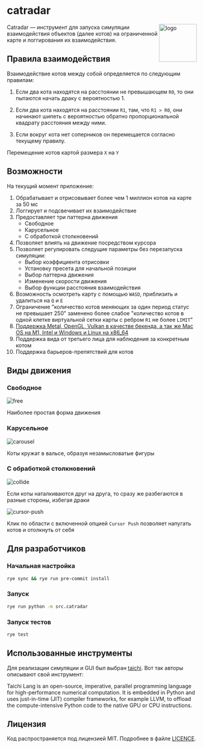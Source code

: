 # catradar
<img src=https://github.com/user-attachments/assets/8430ef08-1c38-43b6-b5d8-1d1980ac0bd2 alt="logo" width="100" align="right">

Catradar — инструмент для запуска симуляции взаимодействия объектов (далее котов) на ограниченной карте и логгирования их взаимодействия.

## Правила взаимодействия
Взаимодействие котов между собой определяется по следующим правилам:
1. Если два кота находятся на расстоянии не превышающем `R0`, то они пытаются начать драку с вероятностью 1.

2. Если два кота находятся на расстоянии `R1`, там, что `R1 > R0`, они начинают шипеть с вероятностью обратно пропорциональной квадрату расстояния между ними.

3. Если вокруг кота нет соперников он перемещается согласно текущему правилу.

Перемещение котов картой размера `X` на `Y`

## Возможности

На текущий момент приложение:
1. Обрабатывает и отрисовывает более чем 1 миллион котов на карте за 50 мс
2. Логгирует и подсвечивает их взаимодействие
3. Предоставляет три паттерна движения
    - Свободное
    - Карусельное
    - С обработкой столкновений
4. Позволяет влиять на движение посредством курсора
5. Позволяет регулировать следущие параметры без перезапуска симуляции:
    - Выбор коэффициента отрисовки
    - Установку пресета для начальной позиции
    - Выбор паттерна движения
    - Изменение скорости движения
    - Выбор функции расстояния взаимодействия
6. Возможность осмотреть карту c помощью `WASD`, приблизить и удалиться на `Q` и `E`
7. Ограничение "количество котов меняющих за один период статус не превышает 250" заменено более слабое "количество котов в одной клетке виртуальной сетки карты с ребром `R1` не более `LIMIT`"
8. [Поддержка Metal, OpenGL, Vulkan в качестве бекенда, а так же Mac OS на M1, Intel и Windows и Linux на x86_64](https://docs.taichi-lang.org/docs/hello_world#supported-systems-and-backends)
9. Поддержка вида от третьего лица для наблюдения за конкретным котом
10. Поддержка барьеров-препятствий для котов

## Виды движения
### Свободное

![free](https://github.com/user-attachments/assets/7b9149fc-882d-4d1a-9edc-6534c3478c0c)

Наиболее простая форма движения
### Карусельное

![carousel](https://github.com/user-attachments/assets/5808ea39-8bed-43f3-88db-2d352a3ffde9)

Коты кружат в вальсе, образуя незамысловатые фигуры
### С обработкой столкновений

![collide](https://github.com/user-attachments/assets/d14b1c38-56dc-433d-9be3-554005dc9133)

Если коты наталкиваются друг на друга, то сразу же разбегаются в разные стороны, избегая драки

![cursor-push](https://github.com/user-attachments/assets/32563493-9050-4588-aebd-0ced209ff7f7)

Клик по области с включенной опцией `Cursor Push` позволяет напугать котов и отолкнуть от себя

## Для разработчиков
### Начальная настройка
```bash
rye sync && rye run pre-commit install
```

### Запуск
```bash
rye run python -m src.catradar
```

### Запуск тестов
```bash
rye test
```

## Использованные инструменты

Для реализации симуляции и GUI был выбран [taichi](https://github.com/taichi-dev/taichi). Вот так авторы описывают свой инструмент:

Taichi Lang is an open-source, imperative, parallel programming language for high-performance numerical computation. It is embedded in Python and uses just-in-time (JIT) compiler frameworks, for example LLVM, to offload the compute-intensive Python code to the native GPU or CPU instructions.

## Лицензия
Код распространяется под лицензией MIT. Подробнее в файле [LICENCE](./LICENCE).
